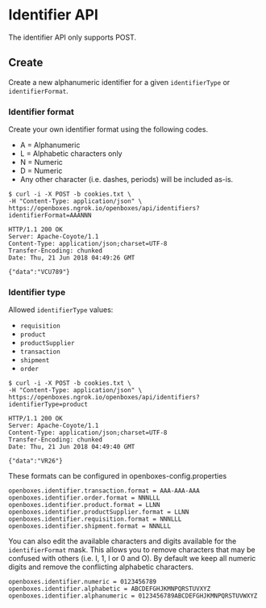 # Identifier API

The identifier API only supports POST.

## Create

Create a new alphanumeric identifier for a given `identifierType` or `identifierFormat`.

### Identifier format

Create your own identifier format using the following codes.

* A = Alphanumeric
* L = Alphabetic characters only
* N = Numeric 
* D = Numeric
* Any other character \(i.e. dashes, periods\) will be included as-is.

```text
$ curl -i -X POST -b cookies.txt \
-H "Content-Type: application/json" \
https://openboxes.ngrok.io/openboxes/api/identifiers?identifierFormat=AAANNN

HTTP/1.1 200 OK
Server: Apache-Coyote/1.1
Content-Type: application/json;charset=UTF-8
Transfer-Encoding: chunked
Date: Thu, 21 Jun 2018 04:49:26 GMT

{"data":"VCU789"}
```

### Identifier type

Allowed `identifierType` values:

* `requisition`
* `product`
* `productSupplier`
* `transaction`
* `shipment`
* `order`

```text
$ curl -i -X POST -b cookies.txt \
-H "Content-Type: application/json" \
https://openboxes.ngrok.io/openboxes/api/identifiers?identifierType=product

HTTP/1.1 200 OK
Server: Apache-Coyote/1.1
Content-Type: application/json;charset=UTF-8
Transfer-Encoding: chunked
Date: Thu, 21 Jun 2018 04:49:40 GMT

{"data":"VR26"}
```

These formats can be configured in openboxes-config.properties

```text
openboxes.identifier.transaction.format = AAA-AAA-AAA
openboxes.identifier.order.format = NNNLLL
openboxes.identifier.product.format = LLNN
openboxes.identifier.productSupplier.format = LLNN
openboxes.identifier.requisition.format = NNNLLL
openboxes.identifier.shipment.format = NNNLLL
```

You can also edit the available characters and digits available for the `identifierFormat` mask. This allows you to remove characters that may be confused with others \(i.e. I, 1, l or 0 and O\). By default we keep all numeric digits and remove the conflicting alphabetic characters.

```text
openboxes.identifier.numeric = 0123456789
openboxes.identifier.alphabetic = ABCDEFGHJKMNPQRSTUVXYZ
openboxes.identifier.alphanumeric = 0123456789ABCDEFGHJKMNPQRSTUVWXYZ
```


